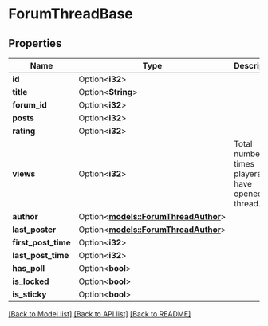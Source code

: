 # ForumThreadBase

## Properties

Name | Type | Description | Notes
------------ | ------------- | ------------- | -------------
**id** | Option<**i32**> |  | [optional]
**title** | Option<**String**> |  | [optional]
**forum_id** | Option<**i32**> |  | [optional]
**posts** | Option<**i32**> |  | [optional]
**rating** | Option<**i32**> |  | [optional]
**views** | Option<**i32**> | Total number of times players have opened this thread. | [optional]
**author** | Option<[**models::ForumThreadAuthor**](ForumThreadAuthor.md)> |  | [optional]
**last_poster** | Option<[**models::ForumThreadAuthor**](ForumThreadAuthor.md)> |  | [optional]
**first_post_time** | Option<**i32**> |  | [optional]
**last_post_time** | Option<**i32**> |  | [optional]
**has_poll** | Option<**bool**> |  | [optional]
**is_locked** | Option<**bool**> |  | [optional]
**is_sticky** | Option<**bool**> |  | [optional]

[[Back to Model list]](../README.md#documentation-for-models) [[Back to API list]](../README.md#documentation-for-api-endpoints) [[Back to README]](../README.md)


